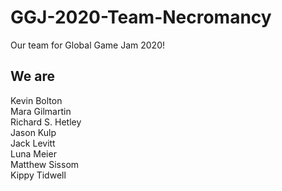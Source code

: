 # GGJ-2020-Team-Necromancy

Our team for Global Game Jam 2020!

## We are

Kevin Bolton  
Mara Gilmartin  
Richard S. Hetley  
Jason Kulp  
Jack Levitt  
Luna Meier  
Matthew Sissom  
Kippy Tidwell
